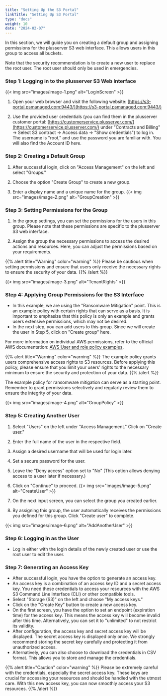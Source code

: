 ```yaml
---
title: "Setting Up the S3 Portal"
linkTitle: "Setting Up S3 Portal"
type: "docs"
weight: 10
date: "2024-02-07"
---
```

In this section, we will guide you on creating a default group and assigning permissions for the plusserver S3 web interface. This allows users in this group to access all buckets.

Note that the security recommendation is to create a new user to replace the root user. The root user should only be used in emergencies.

### Step 1: Logging in to the plusserver S3 Web Interface
{{< img src="images/image-1.png" alt="LoginScreen" >}}
1. Open your web browser and visit the following website: [https://s3-portal.psmanaged.com:9443/](https://s3-portal.psmanaged.com:9443/)

2. Use the provided user credentials (you can find them in the plusserver customer portal: [https://customerservice.plusserver.com/](https://customerservice.plusserver.com/) under "Contracts and Billing" → Select S3 contract → Access data → "Show credentials") to log in. The username is "root," and use the password you are familiar with. You will also find the Account ID here.

### Step 2: Creating a Default Group

1. After successful login, click on "Access Management" on the left and select "Groups."
   
2. Choose the option "Create Group" to create a new group.
   
3. Enter a display name and a unique name for the group.
{{< img src="images/image-2.png" alt="GroupCreation" >}}

### Step 3: Setting Permissions for the Group

1. In the group settings, you can set the permissions for the users in this group. Please note that these permissions are specific to the plusserver S3 web interface.
   
2. Assign the group the necessary permissions to access the desired actions and resources. Here, you can adjust the permissions based on your requirements.

{{% alert title="Warning" color="warning" %}}
Please be cautious when setting permissions and ensure that users only receive the necessary rights to ensure the security of your data.
{{% /alert %}}

{{< img src="images/image-3.png" alt="TenantRights" >}}


### Step 4: Applying Group Permissions for the S3 Interface

- In this example, we are using the "Ransomware Mitigation" point. This is an example policy with certain rights that can serve as a basis. It is important to emphasize that this policy is only an example and grants users extensive permissions, which may not be desired.
- In the next step, you can add users to this group. Since we will create the user in Step 5, click on "Create group" here.

For more information on individual AWS permissions, refer to the official AWS documentation: [AWS User and role policy examples](https://docs.aws.amazon.com/IAM/latest/UserGuide/access_policies_examples.html).

{{% alert title="Warning" color="warning" %}}
The example policy grants users comprehensive access rights to S3 resources. Before applying this policy, please ensure that you limit your users' rights to the necessary minimum to ensure the security and protection of your data.
{{% /alert %}}

The example policy for ransomware mitigation can serve as a starting point. Remember to grant permissions selectively and regularly review them to ensure the integrity of your data.

{{< img src="images/image-4.png" alt="GroupPolicy" >}}


### Step 5: Creating Another User

1. Select "Users" on the left under "Access Management." Click on "Create user."
   
2. Enter the full name of the user in the respective field.
   
3. Assign a desired username that will be used for login later.
   
4. Set a secure password for the user.
   
5. Leave the "Deny access" option set to "No" (This option allows denying access to a user later if necessary.)
   
6. Click on "Continue" to proceed.
{{< img src="images/image-5.png" alt="CreateUser" >}}
   
7. On the next input screen, you can select the group you created earlier.
   
8. By assigning this group, the user automatically receives the permissions you defined for this group. Click "Create user" to complete.

{{< img src="images/image-6.png" alt="AddAnotherUser" >}}


### Step 6: Logging in as the User

- Log in either with the login details of the newly created user or use the root user to edit the user.

### Step 7: Generating an Access Key

- After successful login, you have the option to generate an access key.
- An access key is a combination of an access key ID and a secret access key. You need these credentials to access your resources with the AWS S3 Command Line Interface (CLI) or other compatible tools.
- Select "Storage (S3)" on the left and choose "My access keys."
- Click on the "Create Key" button to create a new access key.
- On the first screen, you have the option to set an endpoint (expiration time) for the access key. This means the access key will become invalid after this time. Alternatively, you can set it to "unlimited" to not restrict its validity.
- After configuration, the access key and secret access key will be displayed. The secret access key is displayed only once. We strongly recommend storing the secret key carefully and protecting it from unauthorized access.
- Alternatively, you can also choose to download the credentials in CSV format. This allows you to store and manage the credentials.

{{% alert title="Caution" color="warning" %}}
Please be extremely careful with the credentials, especially the secret access key. These keys are crucial for accessing your resources and should be handled with the utmost care. With this new access key, you can now smoothly access your S3 resources.
{{% /alert %}}
